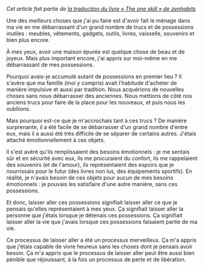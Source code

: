 <!-- 
.. title: Gérer les possessions
.. slug: gerer-les-possessions
.. date: 2014-10-10 06:00:00+02:00
.. tags: Traduction, Zen habits, L'unique compétence
.. category: 
.. link: 
.. description: 
.. type: text
-->

_Cet article fait partie de [la traduction du livre « The one skill » de zenhabits](/blog/traduction-du-livre-the-one-skill-de-zenhabits/)_

Une des meilleurs choses que j'ai pu faire est d'avoir fait le ménage dans ma vie en me débarrassant d'un grand nombre de trucs et de possessions inutiles : meubles, vêtements, gadgets, outils, livres, vaisselle, souvenirs et bien plus encore.

À mes yeux, avoir une maison épurée est quelque chose de beau et de joyeux. Mais plus important encore, j'ai appris sur moi-même en me débarrassant de mes possessions.

Pourquoi avais-je accumulé autant de possessions en premier lieu ? Il s'avère que ma famille (moi y compris) avait l'habitude d'acheter de manière impulsive et aussi par tradition. Nous acquérions de nouvelles choses sans nous débarrasser des anciennes. Nous mettions de côté nos anciens trucs pour faire de la place pour les nouveaux, et puis nous les oubliions.

Mais pourquoi est-ce que je m'accrochais tant à ces trucs ? De manière surprenante, il a été facile de se débarrasser d'un grand nombre d'entre eux, mais il a aussi été très difficile de se séparer de certains autres. J'étais attaché émotionnellement à ces objets.

Il s'est avéré qu'ils remplissaient des besoins émotionnels : je me sentais sûr et en sécurité avec eux, ils me procuraient du confort, ils me rappelaient des souvenirs (et de l'amour), ils représentaient des espoirs que je nourrissais pour le futur (des livres non lus, des équipements sportifs). En réalité, je n'avais besoin de ces objets pour aucun de mes besoins émotionnels : je pouvais les satisfaire d'une autre manière, sans ces possessions.

Et donc, laisser aller ces possessions signifiait laisser aller ce que je pensais qu'elles représentaient à mes yeux. Ça signifiait laisser aller la personne que j'étais lorsque je détenais ces possessions. Ça signifiait laisser aller la vie que j'avais lorsque ces possessions faisaient partie de ma vie.

Ce processus de laisser aller a été un processus merveilleux. Ça m'a appris que j'étais capable de vivre heureux sans les choses dont je pensais avoir besoin. Ça m'a appris que le processus de laisser aller peut être aussi bien pénible que réjouissant, à la fois un processus de perte et de libération.

